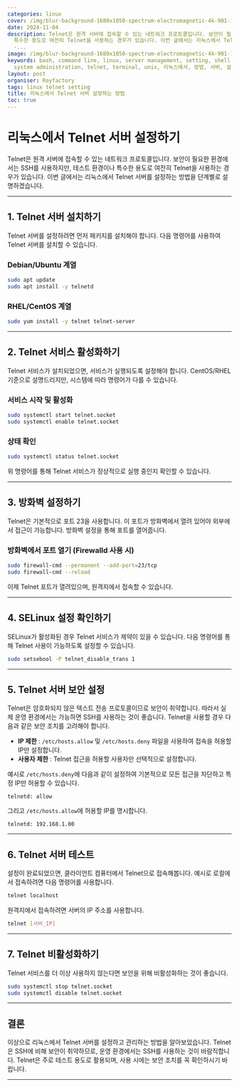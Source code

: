 ```yaml
---
categories: linux
cover: /img/blur-background-1680x1050-spectrum-electromagnetic-4k-901-1.jpg
date: 2024-11-04
description: Telnet은 원격 서버에 접속할 수 있는 네트워크 프로토콜입니다. 보안이 필요한 환경에서는 SSH를 사용하지만, 테스트 환경이나
  특수한 용도로 여전히 Telnet을 사용하는 경우가 있습니다. 이번 글에서는 리눅스에서 Telnet 서버를 설정하는 방법을 단계별로 설명하겠습니다.
  -...
image: /img/blur-background-1680x1050-spectrum-electromagnetic-4k-901-1.jpg
keywords: bash, command line, linux, server management, setting, shell scripting,
  system administration, telnet, terminal, unix, 리눅스에서, 방법, 서버, 설정하는
layout: post
organiser: Royfactory
tags: linux telnet setting
title: 리눅스에서 Telnet 서버 설정하는 방법
toc: true
---
```


# 리눅스에서 Telnet 서버 설정하기

Telnet은 원격 서버에 접속할 수 있는 네트워크 프로토콜입니다. 보안이 필요한 환경에서는 SSH를 사용하지만, 테스트 환경이나 특수한 용도로 여전히 Telnet을 사용하는 경우가 있습니다. 이번 글에서는 리눅스에서 Telnet 서버를 설정하는 방법을 단계별로 설명하겠습니다.

---

## 1. Telnet 서버 설치하기

Telnet 서버를 설정하려면 먼저 패키지를 설치해야 합니다. 다음 명령어를 사용하여 Telnet 서버를 설치할 수 있습니다.

### Debian/Ubuntu 계열

```bash
sudo apt update
sudo apt install -y telnetd
```

### RHEL/CentOS 계열

```bash
sudo yum install -y telnet telnet-server
```

---

## 2. Telnet 서비스 활성화하기

Telnet 서비스가 설치되었으면, 서비스가 실행되도록 설정해야 합니다. CentOS/RHEL 기준으로 설명드리지만, 시스템에 따라 명령어가 다를 수 있습니다.

### 서비스 시작 및 활성화

```bash
sudo systemctl start telnet.socket
sudo systemctl enable telnet.socket
```

### 상태 확인

```bash
sudo systemctl status telnet.socket
```

위 명령어를 통해 Telnet 서비스가 정상적으로 실행 중인지 확인할 수 있습니다.

---

## 3. 방화벽 설정하기

Telnet은 기본적으로 포트 23을 사용합니다. 이 포트가 방화벽에서 열려 있어야 외부에서 접근이 가능합니다. 방화벽 설정을 통해 포트를 열어줍니다.

### 방화벽에서 포트 열기 (Firewalld 사용 시)

```bash
sudo firewall-cmd --permanent --add-port=23/tcp
sudo firewall-cmd --reload
```

이제 Telnet 포트가 열려있으며, 원격지에서 접속할 수 있습니다.

---

## 4. SELinux 설정 확인하기

SELinux가 활성화된 경우 Telnet 서비스가 제약이 있을 수 있습니다. 다음 명령어를 통해 Telnet 사용이 가능하도록 설정할 수 있습니다.

```bash
sudo setsebool -P telnet_disable_trans 1
```

---

## 5. Telnet 서버 보안 설정

Telnet은 암호화되지 않은 텍스트 전송 프로토콜이므로 보안이 취약합니다. 따라서 실제 운영 환경에서는 가능하면 SSH를 사용하는 것이 좋습니다. Telnet을 사용할 경우 다음과 같은 보안 조치를 고려해야 합니다.

- **IP 제한** : `/etc/hosts.allow` 및 `/etc/hosts.deny` 파일을 사용하여 접속을 허용할 IP만 설정합니다.
- **사용자 제한** : Telnet 접근을 허용할 사용자만 선택적으로 설정합니다.

예시로 `/etc/hosts.deny`에 다음과 같이 설정하여 기본적으로 모든 접근을 차단하고 특정 IP만 허용할 수 있습니다.

```plaintext
telnetd: allow
```

그리고 `/etc/hosts.allow`에 허용할 IP를 명시합니다.

```plaintext
telnetd: 192.168.1.00
```

---

## 6. Telnet 서버 테스트

설정이 완료되었으면, 클라이언트 컴퓨터에서 Telnet으로 접속해봅니다. 예시로 로컬에서 접속하려면 다음 명령어를 사용합니다.

```bash
telnet localhost
```

원격지에서 접속하려면 서버의 IP 주소를 사용합니다.

```bash
telnet [서버_IP]
```

---

## 7. Telnet 비활성화하기

Telnet 서비스를 더 이상 사용하지 않는다면 보안을 위해 비활성화하는 것이 좋습니다.

```bash
sudo systemctl stop telnet.socket
sudo systemctl disable telnet.socket
```

---

## 결론

이상으로 리눅스에서 Telnet 서버를 설정하고 관리하는 방법을 알아보았습니다. Telnet은 SSH에 비해 보안이 취약하므로, 운영 환경에서는 SSH를 사용하는 것이 바람직합니다. Telnet은 주로 테스트 용도로 활용되며, 사용 시에는 보안 조치를 꼭 확인하시기 바랍니다.

---



